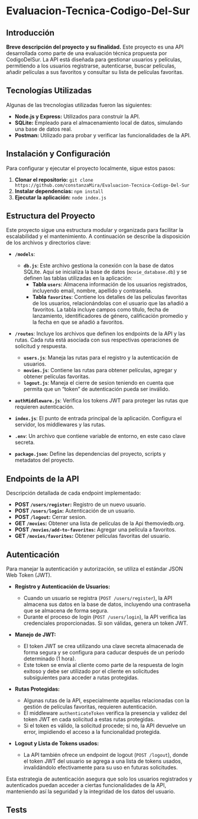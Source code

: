 # Evaluacion-Tecnica-Codigo-Del-Sur

## Introducción
**Breve descripción del proyecto y su finalidad.** Este proyecto es una API desarrollada como parte de una evaluación técnica propuesta por CodigoDelSur. La API está diseñada para gestionar usuarios y películas, permitiendo a los usuarios registrarse, autenticarse, buscar películas, añadir películas a sus favoritos y consultar su lista de películas favoritas.

## Tecnologías Utilizadas
Algunas de las trecnologias utilizadas fueron las siguientes:

- **Node.js y Express:** Utilizados para construir la API.
- **SQLite:** Empleado para el almacenamiento local de datos, simulando una base de datos real.
- **Postman:** Utilizado para probar y verificar las funcionalidades de la API.


## Instalación y Configuración
Para configurar y ejecutar el proyecto localmente, sigue estos pasos:

1. **Clonar el repositorio:** `git clone https://github.com/constanzaMira/Evaluacion-Tecnica-Codigo-Del-Sur`
2. **Instalar dependencias:** `npm install`
3. **Ejecutar la aplicación:** `node index.js`

## Estructura del Proyecto
Este proyecto sigue una estructura modular y organizada para facilitar la escalabilidad y el mantenimiento. A continuación se describe la disposición de los archivos y directorios clave:

- **`/models`**: 
  - **`db.js`**: Este archivo gestiona la conexión con la base de datos SQLite. Aquí se inicializa la base de datos (`movie_database.db`) y se definen las tablas utilizadas en la aplicación:
    - **Tabla `users`**: Almacena información de los usuarios registrados, incluyendo email, nombre, apellido y contraseña.
    - **Tabla `favorites`**: Contiene los detalles de las películas favoritas de los usuarios, relacionándolas con el usuario que las añadió a favoritos. La tabla incluye campos como título, fecha de lanzamiento, identificadores de género, calificación promedio y la fecha en que se añadió a favoritos.
      
- **`/routes`**: Incluye los archivos que definen los endpoints de la API y las rutas. Cada ruta está asociada con sus respectivas operaciones de solicitud y respuesta.
   - **`users.js`**: Maneja las rutas para el registro y la autenticación de usuarios.
   - **`movies.js`**: Contiene las rutas para obtener películas, agregar y obtener películas favoritas.
   - **`logout.js`**: Maneja el cierre de sesion teniendo en cuenta que permita que un “token” de autenticación pueda ser inválido.
    
 - **`authMiddleware.js`**: Verifica los tokens JWT para proteger las rutas que requieren autenticación.

- **`index.js`**: El punto de entrada principal de la aplicación. Configura el servidor, los middlewares y las rutas.

- **`.env`**: Un archivo que contiene variable de entorno, en este caso clave secreta.

- **`package.json`**: Define las dependencias del proyecto, scripts y metadatos del proyecto.

## Endpoints de la API
Descripción detallada de cada endpoint implementado:

- **POST `/users/register`:** Registro de un nuevo usuario.
- **POST `/users/login`:** Autenticación de un usuario.
- **POST `/logout`:** Cerrar sesion.
- **GET `/movies`:** Obtener una lista de películas de la Api themoviedb.org.
- **POST `/movies/add-to-favorites`:** Agregar una película a favoritos.
- **GET `/movies/favorites`:** Obtener películas favoritas del usuario.

## Autenticación
Para manejar la autenticación y autorización, se utiliza el estándar JSON Web Token (JWT). 

- **Registro y Autenticación de Usuarios:** 
  - Cuando un usuario se registra (`POST /users/register`), la API almacena sus datos en la base de datos, incluyendo una contraseña que se almacena de forma segura.
  - Durante el proceso de login (`POST /users/login`), la API verifica las credenciales proporcionadas. Si son válidas, genera un token JWT.
  
- **Manejo de JWT:**
  - El token JWT se crea utilizando una clave secreta almacenada de forma segura y se configura para caducar después de un período determinado (1 hora).
  - Este token se envía al cliente como parte de la respuesta de login exitoso y debe ser utilizado por el cliente en solicitudes subsiguientes para acceder a rutas protegidas.

- **Rutas Protegidas:**
  - Algunas rutas de la API, especialmente aquellas relacionadas con la gestión de películas favoritas, requieren autenticación.
  - El middleware `authenticateToken` verifica la presencia y validez del token JWT en cada solicitud a estas rutas protegidas.
  - Si el token es válido, la solicitud procede; si no, la API devuelve un error, impidiendo el acceso a la funcionalidad protegida.

- **Logout y Lista de Tokens usados:**
  - La API también ofrece un endpoint de logout (`POST /logout`), donde el token JWT del usuario se agrega a una lista de tokens usados, invalidándolo efectivamente para su uso en futuras solicitudes.

Esta estrategia de autenticación asegura que solo los usuarios registrados y autenticados puedan acceder a ciertas funcionalidades de la API, manteniendo así la seguridad y la integridad de los datos del usuario.


## Tests


